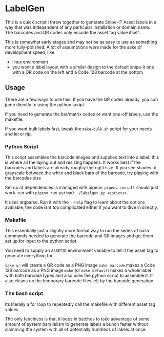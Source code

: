 # LabelGen

This is a quick script i threw together to generate Snipe-IT Asset labels in a way that was independent of any particular installation or domain name. The barcodes and QR codes only encode the asset tag value itself.


This is somewhat early stages and may not be as easy to use as something more fully-polished. A lot of assumptions were made for the sake of development speed, like:
- linux environment
- you want a label layout with a similar design to the default snipe-it one with a QR code on the left and a Code 128 barcode at the bottom


## Usage

There are a few ways to use this.
If you have the QR codes already, you can jump directly to using the python script.

If you need to generate the bar/matrix codes or want one-off labels, use the makefile.

If you want bulk labels fast, tweak the `make-bulk.sh` script for your needs and let er rip.

### Python Script
This script assembles the barcode images and supplied text into a label. this is where all the laying out and resizing happens. It works best if the barcodes and labels are already roughly the right size. If you see shades of grayscale between the white and black bars of the barcode, try playing with the barcodes size 

Set up of dependencies is managed with pipenv. `pipenv install` should just work. run with `pipenv run python3 ./labelgen.py <options>`.

It uses argparse. Run it with the `--help` flag to learn about the options available, the code isnt too complicated either if you want to dive in directly.


### Makefile
This essentially just a slightly more formal way to run the series of bash commands needed to generate the barcode and QR images and get them set up for input to the python script.

You need to supply an `ASSETID` environment variable to tell it the asset tag to generate everything for.

`make qr` will create a QR code as a PNG image
`make barcode` makes a Code 128 barcode as a PNG image
`make` (or `make default`) makes a whole label with both barcode types and also uses the python script to assemble it. It also cleans up the temporary barcode files left by the barcode generation.

### The bash script
Its literally a for loop to repeatedly call the makefile with different asset tag values.

The only fanciness is that it loops in batches to take advantage of some amount of system parallelism to generate labels a bunch faster without slamming the system with all of potentially hundreds of labels at once. 
